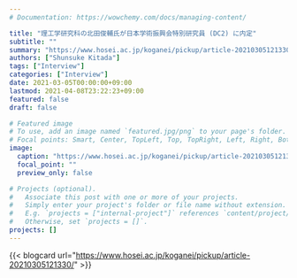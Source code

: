 ```yaml
---
# Documentation: https://wowchemy.com/docs/managing-content/

title: "理工学研究科の北田俊輔氏が日本学術振興会特別研究員 (DC2) に内定"
subtitle: ""
summary: "https://www.hosei.ac.jp/koganei/pickup/article-20210305121330/"
authors: ["Shunsuke Kitada"]
tags: ["Interview"]
categories: ["Interview"]
date: 2021-03-05T00:00:00+09:00
lastmod: 2021-04-08T23:22:23+09:00
featured: false
draft: false

# Featured image
# To use, add an image named `featured.jpg/png` to your page's folder.
# Focal points: Smart, Center, TopLeft, Top, TopRight, Left, Right, BottomLeft, Bottom, BottomRight.
image:
  caption: "https://www.hosei.ac.jp/koganei/pickup/article-20210305121330/"
  focal_point: ""
  preview_only: false

# Projects (optional).
#   Associate this post with one or more of your projects.
#   Simply enter your project's folder or file name without extension.
#   E.g. `projects = ["internal-project"]` references `content/project/deep-learning/index.md`.
#   Otherwise, set `projects = []`.
projects: []
---
```


{{< blogcard url="https://www.hosei.ac.jp/koganei/pickup/article-20210305121330/" >}}
